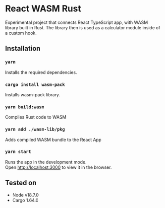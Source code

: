 # React WASM Rust

Experimental project that connects React TypeScript app, with WASM library built in Rust. The library then is used as a calculator module inside of a custom hook.

## Installation


### `yarn`

Installs the required dependencies.

### `cargo install wasm-pack`

Installs wasm-pack library.

### `yarn build:wasm`

Compiles Rust code to WASM

### `yarn add ./wasm-lib/pkg`

Adds compiled WASM bundle to the React App

### `yarn start`

Runs the app in the development mode.\
Open [http://localhost:3000](http://localhost:3000) to view it in the browser.

## Tested on

* Node v18.7.0
* Cargo 1.64.0
